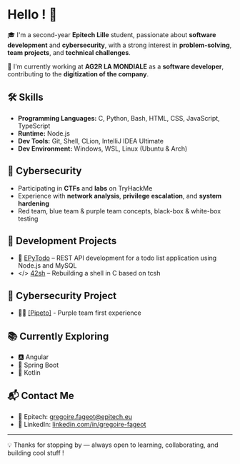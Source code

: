 # Hello ! 🙂

🎓 I'm a second-year **Epitech Lille** student, passionate about **software development** and **cybersecurity**, with a strong interest in **problem-solving**, **team projects**, and **technical challenges**. 

💼 I'm currently working at **AG2R LA MONDIALE** as a **software developer**, contributing to the **digitization of the company**.

## 🛠️ Skills
- **Programming Languages:** C, Python, Bash, HTML, CSS, JavaScript, TypeScript
- **Runtime:** Node.js
- **Dev Tools:** Git, Shell, CLion, IntelliJ IDEA Ultimate
- **Dev Environment:** Windows, WSL, Linux (Ubuntu & Arch)

## 🔐 Cybersecurity
- Participating in **CTFs** and **labs** on TryHackMe
- Experience with **network analysis**, **privilege escalation**, and **system hardening**
- Red team, blue team & purple team concepts, black-box & white-box testing

## 🚀 Development Projects
- 📌 [EPyTodo](https://github.com/graigware/EPyTodo-Project) – REST API development for a todo list application using Node.js and MySQL
- </> [42sh](https://github.com/graigware/42sh-Project) – Rebuilding a shell in C based on tcsh

## 👾 Cybersecurity Project
- 👨‍💻 [[Pipeto]](https://github.com/graigware/Pipeto-Project) - Purple team first experience

## 📚 Currently Exploring
- 🅰️ Angular
- 🍃 Spring Boot
- 📱 Kotlin

## 📬 Contact Me
- 📧 Epitech: gregoire.fageot@epitech.eu
- 💼 LinkedIn: [linkedin.com/in/gregoire-fageot](https://www.linkedin.com/in/gregoire-fageot)

---

💡 Thanks for stopping by — always open to learning, collaborating, and building cool stuff !
